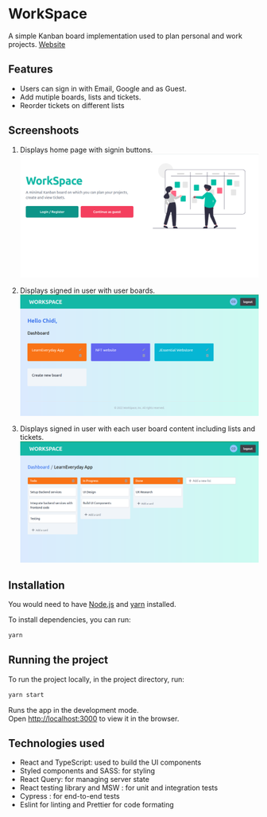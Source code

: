 # WorkSpace

A simple Kanban board implementation used to plan personal and work projects.
[Website](https://)

## Features

- Users can sign in with Email, Google and as Guest.
- Add mutiple boards, lists and tickets.
- Reorder tickets on different lists

## Screenshoots

1. Displays home page with signin buttons.
   ![home page with signin buttons](./screenshots/WS1.png)

2. Displays signed in user with user boards.
   ![signed in user with user boards](./screenshots/WS2.png)

3. Displays signed in user with each user board content including lists and tickets.
   ![each user board content including lists and tickets](./screenshots/WS3.png)

## Installation

You would need to have [Node.js](https://nodejs.org/en/) and [yarn](https://yarnpkg.com/) installed.

To install dependencies, you can run:

```bash
yarn
```

## Running the project

To run the project locally, in the project directory, run:

```bash
yarn start
```

Runs the app in the development mode.<br />
Open [http://localhost:3000](http://localhost:3000) to view it in the browser.

## Technologies used

- React and TypeScript: used to build the UI components
- Styled components and SASS: for styling
- React Query: for managing server state
- React testing library and MSW : for unit and integration tests
- Cypress : for end-to-end tests
- Eslint for linting and Prettier for code formating
